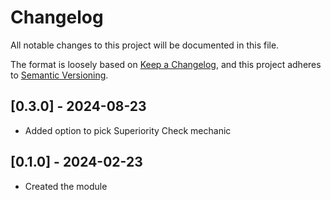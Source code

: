 # Changelog
All notable changes to this project will be documented in this file.

The format is loosely based on [Keep a Changelog](https://keepachangelog.com/en/1.0.0/),
and this project adheres to [Semantic Versioning](https://semver.org/spec/v2.0.0.html).     

## [0.3.0] - 2024-08-23
- Added option to pick Superiority Check mechanic

## [0.1.0] - 2024-02-23
- Created the module